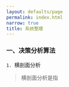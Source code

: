 ```yaml
---
layout: defaults/page
permalink: index.html
narrow: true
title: 系统整理
---
```


### 一、决策分析算法

`1. `横剖面分析

>横剖面分析是指

